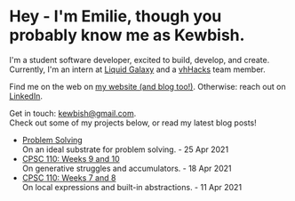 # Hey - I'm Emilie, though you probably know me as Kewbish. 
I'm a student software developer, excited to build, develop, and create. Currently, I'm an intern at [Liquid Galaxy](https://liquidgalaxy.eu) and a [vhHacks](https://vhhacks.ca) team member.

Find me on the web on [my website (and blog too!)](https://kewbi.sh/). Otherwise: reach out on [LinkedIn](https://www.linkedin.com/in/kewbish/).

Get in touch: [kewbish@gmail.com](mailto:kewbish@gmail.com).  
Check out some of my projects below, or read my latest blog posts!

<!--bp-->
- [Problem Solving](https://kewbi.sh/blog/posts/210425/)  
On an ideal substrate for problem solving. - 25 Apr 2021
- [CPSC 110: Weeks 9 and 10](https://kewbi.sh/blog/posts/210418/)  
On generative struggles and accumulators. - 18 Apr 2021
- [CPSC 110: Weeks 7 and 8](https://kewbi.sh/blog/posts/210411/)  
On local expressions and built-in abstractions. - 11 Apr 2021
